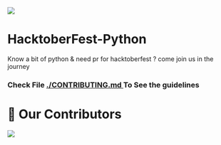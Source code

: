 ![](https://hacktoberfest.digitalocean.com/_nuxt/img/logo-hacktoberfest-full.f42e3b1.svg)
# HacktoberFest-Python
Know a bit of python &amp; need pr for hacktoberfest ? come join us in the journey 

### Check File <a href="./CONTRIBUTING.md">./CONTRIBUTING.md </a> To See the guidelines

# :handshake: Our Contributors
<a href="https://github.com/hctnm1/HacktoberFest-Python/graphs/contributors">
  <img src="https://contrib.rocks/image?repo=hctnm1/HacktoberFest-Python" />
</a>
